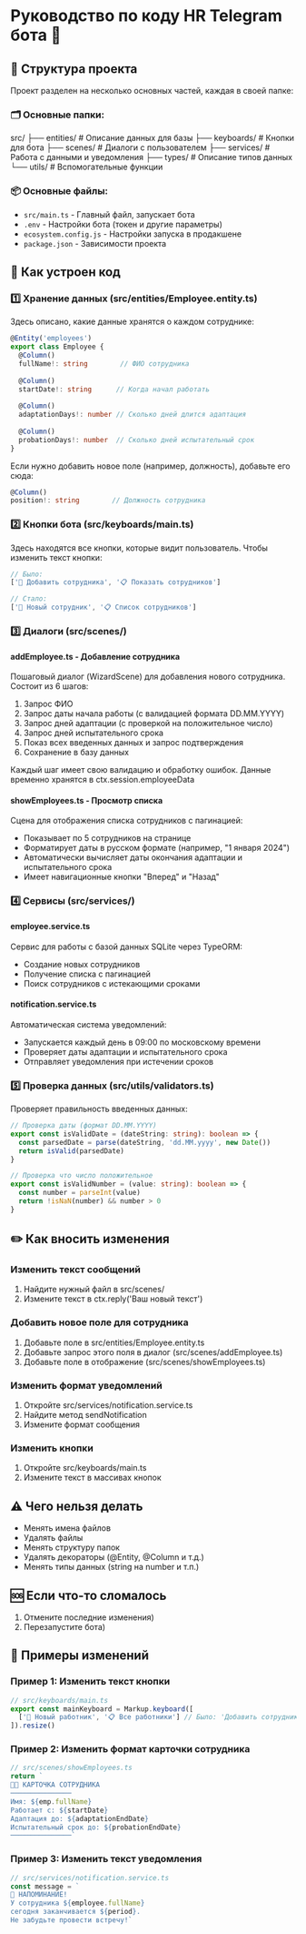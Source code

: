 # Руководство по коду HR Telegram бота 🌸

## 📁 Структура проекта

Проект разделен на несколько основных частей, каждая в своей папке:

### 🗂 Основные папки:

src/
├── entities/       # Описание данных для базы
├── keyboards/      # Кнопки для бота
├── scenes/         # Диалоги с пользователем
├── services/       # Работа с данными и уведомления
├── types/          # Описание типов данных
└── utils/          # Вспомогательные функции

### 📦 Основные файлы:

- `src/main.ts` - Главный файл, запускает бота
- `.env` - Настройки бота (токен и другие параметры)
- `ecosystem.config.js` - Настройки запуска в продакшене
- `package.json` - Зависимости проекта

## 🔧 Как устроен код

### 1️⃣ Хранение данных (src/entities/Employee.entity.ts)
Здесь описано, какие данные хранятся о каждом сотруднике:

```typescript
@Entity('employees')
export class Employee {
  @Column()
  fullName!: string        // ФИО сотрудника
  
  @Column()
  startDate!: string      // Когда начал работать
  
  @Column()
  adaptationDays!: number // Сколько дней длится адаптация
  
  @Column()
  probationDays!: number  // Сколько дней испытательный срок
}
```

Если нужно добавить новое поле (например, должность), добавьте его сюда:
```typescript
@Column()
position!: string        // Должность сотрудника
```

### 2️⃣ Кнопки бота (src/keyboards/main.ts)
Здесь находятся все кнопки, которые видит пользователь. Чтобы изменить текст кнопки:
```typescript
// Было:
['👤 Добавить сотрудника', '📋 Показать сотрудников']

// Стало:
['👤 Новый сотрудник', '📋 Список сотрудников']
```

### 3️⃣ Диалоги (src/scenes/)

#### addEmployee.ts - Добавление сотрудника
Пошаговый диалог (WizardScene) для добавления нового сотрудника. Состоит из 6 шагов:
1. Запрос ФИО
2. Запрос даты начала работы (с валидацией формата DD.MM.YYYY)
3. Запрос дней адаптации (с проверкой на положительное число)
4. Запрос дней испытательного срока
5. Показ всех введенных данных и запрос подтверждения
6. Сохранение в базу данных

Каждый шаг имеет свою валидацию и обработку ошибок. Данные временно хранятся в ctx.session.employeeData

#### showEmployees.ts - Просмотр списка
Сцена для отображения списка сотрудников с пагинацией:
- Показывает по 5 сотрудников на странице
- Форматирует даты в русском формате (например, "1 января 2024")
- Автоматически вычисляет даты окончания адаптации и испытательного срока
- Имеет навигационные кнопки "Вперед" и "Назад"

### 4️⃣ Сервисы (src/services/)

#### employee.service.ts
Сервис для работы с базой данных SQLite через TypeORM:
- Создание новых сотрудников
- Получение списка с пагинацией
- Поиск сотрудников с истекающими сроками

#### notification.service.ts
Автоматическая система уведомлений:
- Запускается каждый день в 09:00 по московскому времени
- Проверяет даты адаптации и испытательного срока
- Отправляет уведомления при истечении сроков

### 5️⃣ Проверка данных (src/utils/validators.ts)
Проверяет правильность введенных данных:
```typescript
// Проверка даты (формат DD.MM.YYYY)
export const isValidDate = (dateString: string): boolean => {
  const parsedDate = parse(dateString, 'dd.MM.yyyy', new Date())
  return isValid(parsedDate)
}

// Проверка что число положительное
export const isValidNumber = (value: string): boolean => {
  const number = parseInt(value)
  return !isNaN(number) && number > 0
}
```

## ✏️ Как вносить изменения

### Изменить текст сообщений
1. Найдите нужный файл в src/scenes/
2. Измените текст в ctx.reply('Ваш новый текст')

### Добавить новое поле для сотрудника
1. Добавьте поле в src/entities/Employee.entity.ts
2. Добавьте запрос этого поля в диалог (src/scenes/addEmployee.ts)
3. Добавьте поле в отображение (src/scenes/showEmployees.ts)

### Изменить формат уведомлений
1. Откройте src/services/notification.service.ts
2. Найдите метод sendNotification
3. Измените формат сообщения

### Изменить кнопки
1. Откройте src/keyboards/main.ts
2. Измените текст в массивах кнопок

## ⚠️ Чего нельзя делать
- Менять имена файлов
- Удалять файлы
- Менять структуру папок
- Удалять декораторы (@Entity, @Column и т.д.)
- Менять типы данных (string на number и т.п.)

## 🆘 Если что-то сломалось
1. Отмените последние изменения)
3. Перезапустите бота)

## 📝 Примеры изменений

### Пример 1: Изменить текст кнопки
```typescript
// src/keyboards/main.ts
export const mainKeyboard = Markup.keyboard([
  ['👤 Новый работник', '📋 Все работники'] // Было: 'Добавить сотрудника', 'Показать сотрудников'
]).resize()
```

### Пример 2: Изменить формат карточки сотрудника
```typescript
// src/scenes/showEmployees.ts
return `
🧑‍💼 КАРТОЧКА СОТРУДНИКА
───────────────
Имя: ${emp.fullName}
Работает с: ${startDate}
Адаптация до: ${adaptationEndDate}
Испытательный срок до: ${probationEndDate}
───────────────`
```

### Пример 3: Изменить текст уведомления
```typescript
// src/services/notification.service.ts
const message = `
🔔 НАПОМИНАНИЕ!
У сотрудника ${employee.fullName} 
сегодня заканчивается ${period}.
Не забудьте провести встречу!`
```